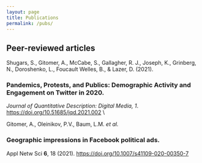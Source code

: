 ```yaml
---
layout: page
title: Publications
permalink: /pubs/
---
```


## Peer-reviewed articles

Shugars, S., Gitomer, A., McCabe, S., Gallagher, R. J., Joseph, K., Grinberg, N., Doroshenko, L., Foucault Welles, B., & Lazer, D. (2021). 
### Pandemics, Protests, and Publics: Demographic Activity and Engagement on Twitter in 2020. 
_Journal of Quantitative Description: Digital Media, 1_. https://doi.org/10.51685/jqd.2021.002 \


Gitomer, A., Oleinikov, P.V., Baum, L.M. _et al._ 
### Geographic impressions in Facebook political ads. 
Appl Netw Sci **6**, 18 (2021). https://doi.org/10.1007/s41109-020-00350-7 

